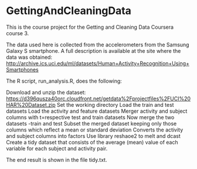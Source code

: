 # GettingAndCleaningData
This is the course project for the Getting and Cleaning Data Coursera course 3. 

The data used here is collected from the accelerometers from the Samsung Galaxy S smartphone. A full description is available at the site where the data was obtained: http://archive.ics.uci.edu/ml/datasets/Human+Activity+Recognition+Using+Smartphones

The R script, run_analysis.R, does the following:

Download and unzip the dataset: https://d396qusza40orc.cloudfront.net/getdata%2Fprojectfiles%2FUCI%20HAR%20Dataset.zip
Set the working directory
Load the train and test datasets
Load the activity and feature datasets 
Merger activity and subject columns with t=respective test and train datasets
Now merge the two datasets -train and test
Subset the merged dataset keeping only those columns which reflect a mean or standard deviation
Converts the activity and subject columns into factors
Use library reshaoe2 to melt and dcast 
Create a tidy dataset that consists of the average (mean) value of each variable for each subject and activity pair.

The end result is shown in the file tidy.txt.
